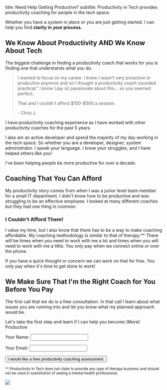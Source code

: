 title: Need Help Getting Productive? 
subtitle: Productivity in Tech provides productivity coaching for people in the tech space.

Whether you have a system in place or you are just getting started. I can help you find **clarity in your process.** 

## We Know About Productivity AND We Know About Tech
The biggest challenge in finding a productivity coach that works for you is finding one that understands what you do.


<blockquote class="blockquote text-center">
<p class="font-italic">I wanted to focus on my career. I knew I wasn't very proactive or productive anymore and so I thought a productivity coach sounded practical." I know (Jay is) passionate about this... so you seemed perfect.</p> 

<p class="font-italic">
That and I couldn't afford $150-$500 a session.
</p>
- Chris J.
</blockquote>
I have productivity coaching experience as I have worked with other productivity coaches for the past 5 years. 

I also am an active developer and spend the majority of my day working in the tech space. So whether you are a developer, designer, system administrator. I speak your language. I know your struggles, and I have helped others like you!

I've been helping people be more productive for over a decade.


## Coaching That You Can Afford
My productivity story comes from when I was a junior level team member for a small IT department. I didn't know how to be productive and was struggling to be an effective employee. I looked at many different coaches but they had one thing in common. 

### I Couldn't Afford Them!
I value my time, but I also know that there has to be a way to make coaching affordable. My coaching methodology is similar to that of therapy.\*\*
There will be times when you need to work with me a lot and times when you will need to work with me a little. You only pay when we connect online or over the phone. 

If you have a quick thought or concern we can work on that for free. You only pay when it's time to get done to work!

<div class="row">
<div class="col-lg-6">
<h2>We Make Sure That I'm the Right Coach for You Before You Pay</h2>
The first call that we do is a free consultation. In that call I learn about what issues you are running into and let you know what my planned approach would be. 

Let's take the first step and learn if I can help you become (More) Productive

<form name="contact" method="POST" data-netlify="true">
  <p>
    <label>Your Name: <input type="text" name="name" /></label>   
  </p>
  <p>
    <label>Your Email: <input type="email" name="email" /></label>
  </p>
  <p>
    <button type="submit" class="btn btn-primary">I would like a free productivity coaching
      assessment.</button>
  </p>
</form>

<sup>\*\* Productivity in Tech does not claim to provide any type of therapy business and should not be used in substitution of seeing a mental health professional.</sup>
</div>
<div class="col-md-5">
<img src="https://kjaymiller.s3-us-west-2.amazonaws.com/images/WAX_0357.JPG" style="max-width: 100%; object-fit: contain;">
</div>
</div>
